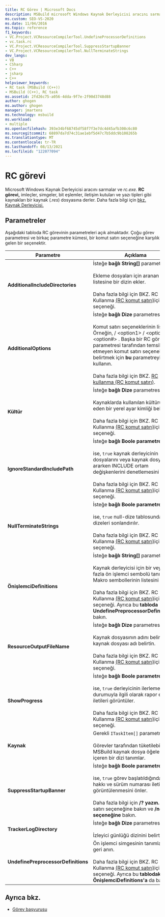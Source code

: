 ```yaml
---
title: RC Görev | Microsoft Docs
description: MSBuild microsoft Windows Kaynak Derleyicisi aracını sarmak için RC görevini nasıl kullandığını ve rc.exe bir .res dosyasına nasıl derlen olduğunu öğrenin.
ms.custom: SEO-VS-2020
ms.date: 11/04/2016
ms.topic: reference
f1_keywords:
- VC.Project.VCResourceCompilerTool.UndefineProcessorDefinitions
- vc.task.rc
- VC.Project.VCResourceCompilerTool.SuppressStartupBanner
- VC.Project.VCResourceCompilerTool.NullTerminateStrings
dev_langs:
- VB
- CSharp
- C++
- jsharp
- C++
helpviewer_keywords:
- RC task (MSBuild (C++))
- MSBuild (C++), RC task
ms.assetid: 2fd26c75-a056-4dda-9f7e-2f90d3748d88
author: ghogen
ms.author: ghogen
manager: jmartens
ms.technology: msbuild
ms.workload:
- multiple
ms.openlocfilehash: 393e34bf68745df58f7f3e7dc4d45afb308c6c80
ms.sourcegitcommit: 68897da7d74c31ae1ebf5d47c7b5ddc9b108265b
ms.translationtype: MT
ms.contentlocale: tr-TR
ms.lasthandoff: 08/13/2021
ms.locfileid: "122077094"
---
```

# <a name="rc-task"></a>RC görevi

Microsoft Windows Kaynak Derleyicisi aracını sarmalar ve *rc.exe.* **RC görevi,** imleçler, simgeler, bit eşlemler, iletişim kutuları ve yazı tipleri gibi kaynakları bir kaynak (*.res*) dosyasına derler. Daha fazla bilgi için [bkz. Kaynak Derleyicisi.](/windows/desktop/menurc/resource-compiler)

## <a name="parameters"></a>Parametreler

 Aşağıdaki tabloda RC görevinin parametreleri açık almaktadır. Çoğu görev parametresi ve birkaç parametre kümesi, bir komut satırı seçeneğine karşılık gelen bir seçenektir.

|Parametre|Açıklama|
|---------------|-----------------|
|**AdditionalIncludeDirectories**|İsteğe **bağlı String[]** parametresi.<br /><br /> Ekleme dosyaları için aranan dizinler listesine bir dizin ekler.<br /><br /> Daha fazla bilgi için BKZ. RC Kullanma [(RC komut satırı)](/windows/win32/menurc/using-rc-the-rc-command-line-)içinde **/I** seçeneği.|
|**AdditionalOptions**|İsteğe **bağlı Dize** parametresi.<br /><br /> Komut satırı seçeneklerinin listesi; Örneğin, / \<option1>  / \<option2>  / \<option#> . Başka bir RC görev parametresi tarafından temsil etmeyen komut satırı seçeneklerini belirtmek için **bu** parametreyi kullanın.<br /><br /> Daha fazla bilgi için BKZ. [RC kullanma (RC komut satırı)](/windows/win32/menurc/using-rc-the-rc-command-line-).|
|**Kültür**|İsteğe **bağlı Dize** parametresi.<br /><br /> Kaynaklarda kullanılan kültürü temsil eden bir yerel ayar kimliği belirtir.<br /><br /> Daha fazla bilgi için BKZ. RC Kullanma [(RC komut satırı)](/windows/win32/menurc/using-rc-the-rc-command-line-)içinde **/l** seçeneği.|
|**IgnoreStandardIncludePath**|İsteğe **bağlı Boole parametresi.**<br /><br /> ise, `true` kaynak derleyicinin üst bilgi dosyalarını veya kaynak dosyalarını ararken INCLUDE ortam değişkenlerini denetlemesini önler.<br /><br /> Daha fazla bilgi için BKZ. RC Kullanma [(RC komut satırı)](/windows/win32/menurc/using-rc-the-rc-command-line-)içinde **/x** seçeneği.|
|**NullTerminateStrings**|İsteğe **bağlı Boole parametresi.**<br /><br /> ise, `true` null-dize tablosunda tüm dizeleri sonlandırılır.<br /><br /> Daha fazla bilgi için BKZ. RC Kullanma [(RC komut satırı)](/windows/win32/menurc/using-rc-the-rc-command-line-)içinde **/n** seçeneği.|
|**ÖnişlemciDefinitions**|İsteğe **bağlı String[]** parametresi.<br /><br /> Kaynak derleyicisi için bir veya daha fazla ön işlemci sembolü tanımlayın. Makro sembollerinin listesini belirtin.<br /><br /> Daha fazla bilgi için BKZ. RC Kullanma [(RC komut satırı)](/windows/win32/menurc/using-rc-the-rc-command-line-)içinde **/d** seçeneği. Ayrıca bu **tabloda UndefinePreprocessorDefinitions'a** bakın.|
|**ResourceOutputFileName**|İsteğe **bağlı Dize** parametresi.<br /><br /> Kaynak dosyasının adını belirtir. Bir kaynak dosyası adı belirtin.<br /><br /> Daha fazla bilgi için BKZ. RC Kullanma [(RC komut satırı)](/windows/win32/menurc/using-rc-the-rc-command-line-)içinde **/fo** seçeneği.|
|**ShowProgress**|İsteğe **bağlı Boole parametresi.**<br /><br /> ise, `true` derleyicinin ilerleme durumuyla ilgili olarak rapor eden iletileri görüntüler.<br /><br /> Daha fazla bilgi için BKZ. RC Kullanma [(RC komut satırı)](/windows/win32/menurc/using-rc-the-rc-command-line-)içinde **/v** seçeneği.|
|**Kaynak**|Gerekli `ITaskItem[]` parametre.<br /><br /> Görevler tarafından tüketilebilir MSBuild kaynak dosya öğeleri içeren bir dizi tanımlar.|
|**SuppressStartupBanner**|İsteğe **bağlı Boole parametresi.**<br /><br /> ise, `true` görev başlatıldığında telif hakkı ve sürüm numarası iletinin görüntülenmesini önler.<br /><br /> Daha fazla bilgi için **/? yazın.** komut satırı seçeneğine bakın ve **/nologo seçeneğine** bakın.|
|**TrackerLogDirectory**|İsteğe **bağlı Dize** parametresi.<br /><br /> İzleyici günlüğü dizinini belirtir.|
|**UndefinePreprocessorDefinitions**|Ön işlemci simgesinin tanımlarını geri anın.<br /><br /> Daha fazla bilgi için BKZ. RC Kullanma [(RC komut satırı)](/windows/win32/menurc/using-rc-the-rc-command-line-)içinde **/u** seçeneği. Ayrıca bu **tablodaki ÖnişlemciDefinitions'a** da bakın.|

## <a name="see-also"></a>Ayrıca bkz.

- [Görev başvurusu](../msbuild/msbuild-task-reference.md)